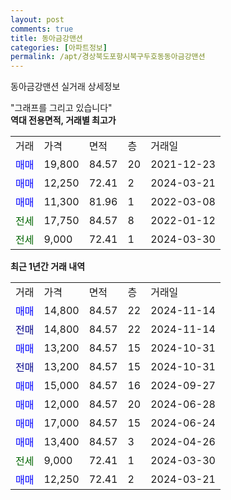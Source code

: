 ```yaml
---
layout: post
comments: true
title: 동아금강맨션
categories: [아파트정보]
permalink: /apt/경상북도포항시북구두호동동아금강맨션
---
```


동아금강맨션 실거래 상세정보

<script type="text/javascript">
  google.charts.load('current', {'packages':['line', 'corechart']});
  google.charts.setOnLoadCallback(drawChart);

  function drawChart() {
    var data = new google.visualization.DataTable();
    data.addColumn('date', '거래일');
    data.addColumn('number', "매매");
    data.addColumn('number', "전세");
    data.addColumn('number', "전매");

    data.addRows([[new Date(Date.parse("2024-11-14")), 14800, null, null], [new Date(Date.parse("2024-11-14")), null, null, 14800], [new Date(Date.parse("2024-10-31")), 13200, null, null], [new Date(Date.parse("2024-10-31")), null, null, 13200], [new Date(Date.parse("2024-09-27")), 15000, null, null], [new Date(Date.parse("2024-06-28")), 12000, null, null], [new Date(Date.parse("2024-06-24")), 17000, null, null], [new Date(Date.parse("2024-04-26")), 13400, null, null], [new Date(Date.parse("2024-03-30")), null, 9000, null], [new Date(Date.parse("2024-03-21")), 12250, null, null]]);

    var options = {
      hAxis: {
        format: 'yyyy/MM/dd'
      },    
      lineWidth: 0,
      pointsVisible: true,    
      title: '최근 1년간 유형별 실거래가 분포',
      legend: { position: 'bottom' }
    };

    var formatter = new google.visualization.NumberFormat({pattern:'###,###'} );
    formatter.format(data, 1);
    formatter.format(data, 2);
    
    setTimeout(function() {
        var chart = new google.visualization.LineChart(document.getElementById('columnchart_material'));
        chart.draw(data, (options));
        document.getElementById('loading').style.display = 'none';
    }, 200);
  }
</script>


<div id="loading" style="z-index:20; display: block; margin-left: 0px">"그래프를 그리고 있습니다"</div>
<div id="columnchart_material" style="width: 95%; margin-left: 0px; display: block"></div>
<!-- contents start -->
<b>역대 전용면적, 거래별 최고가</b>
<table class="sortable">
    <tr>
      <td>거래</td>
      <td>가격</td>
      <td>면적</td>
      <td>층</td>
      <td>거래일</td>
    </tr>
        <tr>
          <td><a style="color: blue">매매</a></td>
          <td>19,800</td>
          <td>84.57</td>
          <td>20</td>
          <td>2021-12-23</td>
        </tr>            <tr>
          <td><a style="color: blue">매매</a></td>
          <td>12,250</td>
          <td>72.41</td>
          <td>2</td>
          <td>2024-03-21</td>
        </tr>            <tr>
          <td><a style="color: blue">매매</a></td>
          <td>11,300</td>
          <td>81.96</td>
          <td>1</td>
          <td>2022-03-08</td>
        </tr>        
        <tr>
              <td><a style="color: darkgreen">전세</a></td>
              <td>17,750</td>
              <td>84.57</td>
              <td>8</td>
              <td>2022-01-12</td>
            </tr>            <tr>
              <td><a style="color: darkgreen">전세</a></td>
              <td>9,000</td>
              <td>72.41</td>
              <td>1</td>
              <td>2024-03-30</td>
            </tr>        
    
</table>

<b>최근 1년간 거래 내역</b>

<table class="sortable">
    <tr>
      <td>거래</td>
      <td>가격</td>
      <td>면적</td>
      <td>층</td>
      <td>거래일</td>
    </tr>
    <tr>
      <td><a style="color: blue">매매</a></td>
      <td>14,800</td>
      <td>84.57</td>
      <td>22</td>
      <td>2024-11-14</td>
    </tr>          <tr>
      <td><a style="color: darkblue">전매</a></td>
      <td>14,800</td>
      <td>84.57</td>
      <td>22</td>
      <td>2024-11-14</td>
    </tr>          <tr>
      <td><a style="color: blue">매매</a></td>
      <td>13,200</td>
      <td>84.57</td>
      <td>15</td>
      <td>2024-10-31</td>
    </tr>          <tr>
      <td><a style="color: darkblue">전매</a></td>
      <td>13,200</td>
      <td>84.57</td>
      <td>15</td>
      <td>2024-10-31</td>
    </tr>          <tr>
      <td><a style="color: blue">매매</a></td>
      <td>15,000</td>
      <td>84.57</td>
      <td>16</td>
      <td>2024-09-27</td>
    </tr>          <tr>
      <td><a style="color: blue">매매</a></td>
      <td>12,000</td>
      <td>84.57</td>
      <td>20</td>
      <td>2024-06-28</td>
    </tr>          <tr>
      <td><a style="color: blue">매매</a></td>
      <td>17,000</td>
      <td>84.57</td>
      <td>15</td>
      <td>2024-06-24</td>
    </tr>          <tr>
      <td><a style="color: blue">매매</a></td>
      <td>13,400</td>
      <td>84.57</td>
      <td>3</td>
      <td>2024-04-26</td>
    </tr>          <tr>
      <td><a style="color: darkgreen">전세</a></td>
      <td>9,000</td>
      <td>72.41</td>
      <td>1</td>
      <td>2024-03-30</td>
    </tr>          <tr>
      <td><a style="color: blue">매매</a></td>
      <td>12,250</td>
      <td>72.41</td>
      <td>2</td>
      <td>2024-03-21</td>
    </tr>      </table>
<!-- contents end -->    

